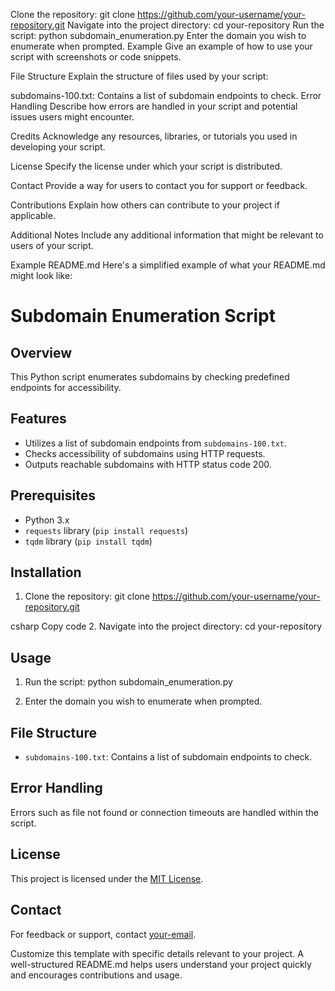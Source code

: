 Clone the repository:
git clone https://github.com/your-username/your-repository.git
Navigate into the project directory:
cd your-repository
Run the script:
python subdomain_enumeration.py
Enter the domain you wish to enumerate when prompted.
Example
Give an example of how to use your script with screenshots or code snippets.

File Structure
Explain the structure of files used by your script:

subdomains-100.txt: Contains a list of subdomain endpoints to check.
Error Handling
Describe how errors are handled in your script and potential issues users might encounter.

Credits
Acknowledge any resources, libraries, or tutorials you used in developing your script.

License
Specify the license under which your script is distributed.

Contact
Provide a way for users to contact you for support or feedback.

Contributions
Explain how others can contribute to your project if applicable.

Additional Notes
Include any additional information that might be relevant to users of your script.

Example README.md
Here's a simplified example of what your README.md might look like:

# Subdomain Enumeration Script

## Overview

This Python script enumerates subdomains by checking predefined endpoints for accessibility.

## Features

- Utilizes a list of subdomain endpoints from `subdomains-100.txt`.
- Checks accessibility of subdomains using HTTP requests.
- Outputs reachable subdomains with HTTP status code 200.

## Prerequisites

- Python 3.x
- `requests` library (`pip install requests`)
- `tqdm` library (`pip install tqdm`)

## Installation

1. Clone the repository:
git clone https://github.com/your-username/your-repository.git

csharp
Copy code
2. Navigate into the project directory:
cd your-repository



## Usage

1. Run the script:
python subdomain_enumeration.py

2. Enter the domain you wish to enumerate when prompted.

## File Structure

- `subdomains-100.txt`: Contains a list of subdomain endpoints to check.

## Error Handling

Errors such as file not found or connection timeouts are handled within the script.

## License

This project is licensed under the [MIT License](LICENSE).

## Contact

For feedback or support, contact [your-email](mailto:your-email@example.com).

Customize this template with specific details relevant to your project. A well-structured README.md helps users understand your project quickly and encourages contributions and usage.




